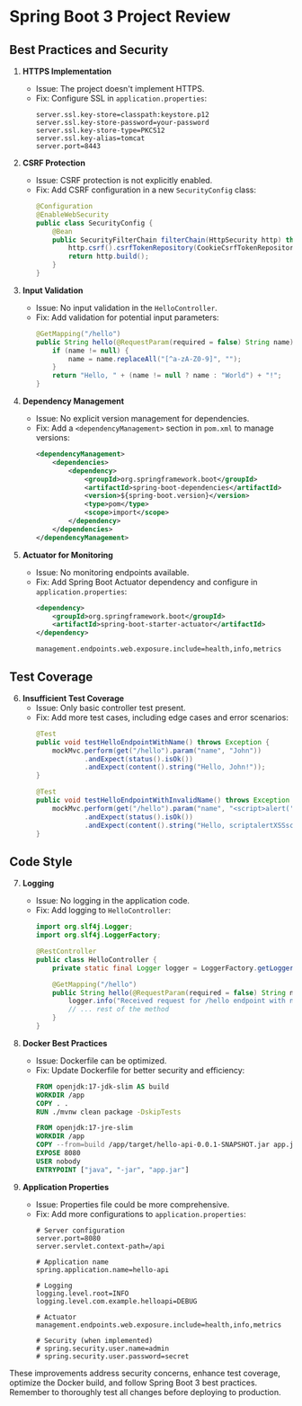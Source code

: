 # Spring Boot 3 Project Review

## Best Practices and Security

1. **HTTPS Implementation**
   - Issue: The project doesn't implement HTTPS.
   - Fix: Configure SSL in `application.properties`:
     ```properties
     server.ssl.key-store=classpath:keystore.p12
     server.ssl.key-store-password=your-password
     server.ssl.key-store-type=PKCS12
     server.ssl.key-alias=tomcat
     server.port=8443
     ```

2. **CSRF Protection**
   - Issue: CSRF protection is not explicitly enabled.
   - Fix: Add CSRF configuration in a new `SecurityConfig` class:
     ```java
     @Configuration
     @EnableWebSecurity
     public class SecurityConfig {
         @Bean
         public SecurityFilterChain filterChain(HttpSecurity http) throws Exception {
             http.csrf().csrfTokenRepository(CookieCsrfTokenRepository.withHttpOnlyFalse());
             return http.build();
         }
     }
     ```

3. **Input Validation**
   - Issue: No input validation in the `HelloController`.
   - Fix: Add validation for potential input parameters:
     ```java
     @GetMapping("/hello")
     public String hello(@RequestParam(required = false) String name) {
         if (name != null) {
             name = name.replaceAll("[^a-zA-Z0-9]", "");
         }
         return "Hello, " + (name != null ? name : "World") + "!";
     }
     ```

4. **Dependency Management**
   - Issue: No explicit version management for dependencies.
   - Fix: Add a `<dependencyManagement>` section in `pom.xml` to manage versions:
     ```xml
     <dependencyManagement>
         <dependencies>
             <dependency>
                 <groupId>org.springframework.boot</groupId>
                 <artifactId>spring-boot-dependencies</artifactId>
                 <version>${spring-boot.version}</version>
                 <type>pom</type>
                 <scope>import</scope>
             </dependency>
         </dependencies>
     </dependencyManagement>
     ```

5. **Actuator for Monitoring**
   - Issue: No monitoring endpoints available.
   - Fix: Add Spring Boot Actuator dependency and configure in `application.properties`:
     ```xml
     <dependency>
         <groupId>org.springframework.boot</groupId>
         <artifactId>spring-boot-starter-actuator</artifactId>
     </dependency>
     ```
     ```properties
     management.endpoints.web.exposure.include=health,info,metrics
     ```

## Test Coverage

6. **Insufficient Test Coverage**
   - Issue: Only basic controller test present.
   - Fix: Add more test cases, including edge cases and error scenarios:
     ```java
     @Test
     public void testHelloEndpointWithName() throws Exception {
         mockMvc.perform(get("/hello").param("name", "John"))
                 .andExpect(status().isOk())
                 .andExpect(content().string("Hello, John!"));
     }

     @Test
     public void testHelloEndpointWithInvalidName() throws Exception {
         mockMvc.perform(get("/hello").param("name", "<script>alert('XSS')</script>"))
                 .andExpect(status().isOk())
                 .andExpect(content().string("Hello, scriptalertXSSscript!"));
     }
     ```

## Code Style

7. **Logging**
   - Issue: No logging in the application code.
   - Fix: Add logging to `HelloController`:
     ```java
     import org.slf4j.Logger;
     import org.slf4j.LoggerFactory;

     @RestController
     public class HelloController {
         private static final Logger logger = LoggerFactory.getLogger(HelloController.class);

         @GetMapping("/hello")
         public String hello(@RequestParam(required = false) String name) {
             logger.info("Received request for /hello endpoint with name: {}", name);
             // ... rest of the method
         }
     }
     ```

8. **Docker Best Practices**
   - Issue: Dockerfile can be optimized.
   - Fix: Update Dockerfile for better security and efficiency:
     ```dockerfile
     FROM openjdk:17-jdk-slim AS build
     WORKDIR /app
     COPY . .
     RUN ./mvnw clean package -DskipTests

     FROM openjdk:17-jre-slim
     WORKDIR /app
     COPY --from=build /app/target/hello-api-0.0.1-SNAPSHOT.jar app.jar
     EXPOSE 8080
     USER nobody
     ENTRYPOINT ["java", "-jar", "app.jar"]
     ```

9. **Application Properties**
   - Issue: Properties file could be more comprehensive.
   - Fix: Add more configurations to `application.properties`:
     ```properties
     # Server configuration
     server.port=8080
     server.servlet.context-path=/api

     # Application name
     spring.application.name=hello-api

     # Logging
     logging.level.root=INFO
     logging.level.com.example.helloapi=DEBUG

     # Actuator
     management.endpoints.web.exposure.include=health,info,metrics

     # Security (when implemented)
     # spring.security.user.name=admin
     # spring.security.user.password=secret
     ```

These improvements address security concerns, enhance test coverage, optimize the Docker build, and follow Spring Boot 3 best practices. Remember to thoroughly test all changes before deploying to production.